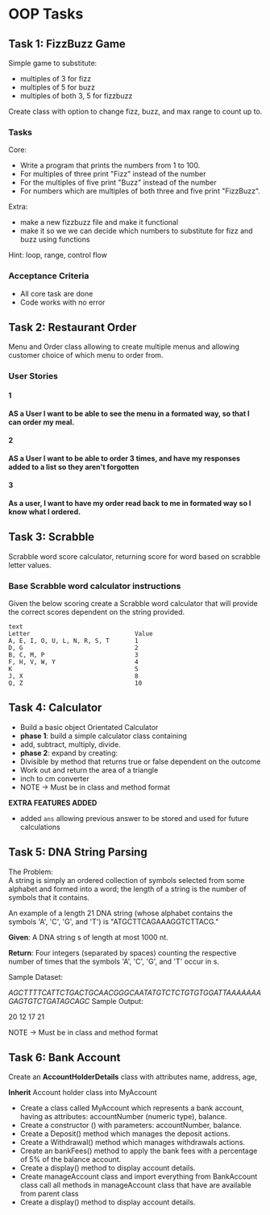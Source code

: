 # OOP Tasks

## Task 1: FizzBuzz Game

Simple game to substitute:
- multiples of 3 for fizz
- multiples of 5 for buzz
- multiples of both 3, 5 for fizzbuzz

Create class with option to change fizz, buzz, and max range to count up to.


### Tasks

Core:
* Write a program that prints the numbers from 1 to 100.
* For multiples of three print "Fizz" instead of the number
* For the multiples of five print "Buzz" instead of the number
* For numbers which are multiples of both three and five print "FizzBuzz".

Extra:
* make a new fizzbuzz file and make it functional
* make it so we we can decide which numbers to substitute for fizz and buzz using functions



Hint: loop, range, control flow

### Acceptance Criteria

* All core task are done
* Code works with no error



## Task 2: Restaurant Order

Menu and Order class allowing to create multiple menus and allowing customer choice of which menu to order from.

### User Stories

#### 1
**AS a User I want to be able to see the menu in a formated way, so that I can order my meal.**

#### 2
**AS a User I want to be able to order 3 times, and have my responses added to a list so they aren't forgotten**

#### 3
**As a user, I want to have my order read back to me in formated way so I know what I ordered.**

## Task 3: Scrabble

Scrabble word score calculator, returning score for word based on scrabble letter values.


### Base Scrabble word calculator instructions 

Given the below scoring create a Scrabble word calculator that will provide the correct scores dependent on the string provided. 

```
text
Letter                             Value
A, E, I, O, U, L, N, R, S, T       1
D, G                               2
B, C, M, P                         3
F, H, V, W, Y                      4
K                                  5
J, X                               8
Q, Z                               10
```

## Task 4: Calculator

- Build a basic object Orientated Calculator
- **phase 1**: build a simple calculator class containing
- add, subtract, multiply, divide.
- **phase 2**: expand by creating:
- Divisible by method that returns true or false dependent on the outcome
- Work out and return the area of a triangle
- inch to cm converter
- NOTE -> Must be in class and method format

**EXTRA FEATURES ADDED**
- added ``ans`` allowing previous answer to be stored and used for future calculations

## Task 5: DNA String Parsing

The Problem:  
A string is simply an ordered collection of symbols selected from some alphabet and formed into a word; the length of a string is the number of symbols that it contains.

An example of a length 21 DNA string (whose alphabet contains the symbols 'A', 'C', 'G', and 'T') is "ATGCTTCAGAAAGGTCTTACG."

**Given**: A DNA string s of length at most 1000 nt.

**Return**: Four integers (separated by spaces) counting the respective number of times that the symbols 'A', 'C', 'G', and 'T' occur in s.

Sample Dataset:

_AGCTTTTCATTCTGACTGCAACGGGCAATATGTCTCTGTGTGGATTAAAAAAAGAGTGTCTGATAGCAGC_
Sample Output:

20 12 17 21

NOTE -> Must be in class and method format


## Task 6: Bank Account

Create an **AccountHolderDetails** class with attributes name, address, age, 

**Inherit** Account holder class into MyAccount

- Create a class called MyAccount which represents a bank account, having as attributes: accountNumber (numeric type), balance.
- Create a constructor () with parameters: accountNumber,  balance.
- Create a Deposit() method which manages the deposit actions.
- Create a Withdrawal() method  which manages withdrawals actions.
- Create an bankFees() method to apply the bank fees with a percentage of 5% of the balance account.
- Create a display() method to display account details.
- Create manageAccount class and import everything from BankAccount class
call all methods in manageAccount class that have are available from parent class
- Create a display() method to display account details.
